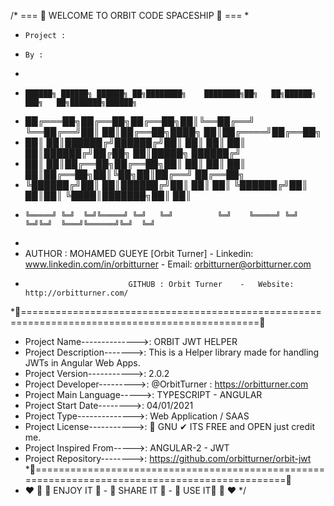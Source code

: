/* === 🌌 WELCOME TO ORBIT CODE SPACESHIP 🌌  ===
*
*	  Project :
*	  By :
*
*     ██████╗ ██████╗ ██████╗ ██╗████████╗    ████████╗██╗   ██╗██████╗ ███╗   ██╗███████╗██████╗
*    ██╔═══██╗██╔══██╗██╔══██╗██║╚══██╔══╝    ╚══██╔══╝██║   ██║██╔══██╗████╗  ██║██╔════╝██╔══██╗
*    ██║   ██║██████╔╝██████╔╝██║   ██║          ██║   ██║   ██║██████╔╝██╔██╗ ██║█████╗  ██████╔╝
*    ██║   ██║██╔══██╗██╔══██╗██║   ██║          ██║   ██║   ██║██╔══██╗██║╚██╗██║██╔══╝  ██╔══██╗
*    ╚██████╔╝██║  ██║██████╔╝██║   ██║          ██║   ╚██████╔╝██║  ██║██║ ╚████║███████╗██║  ██║
*     ╚═════╝ ╚═╝  ╚═╝╚═════╝ ╚═╝   ╚═╝          ╚═╝    ╚═════╝ ╚═╝  ╚═╝╚═╝  ╚═══╝╚══════╝╚═╝  ╚═╝
*
*  AUTHOR : MOHAMED GUEYE [Orbit Turner] - Linkedin: www.linkedin.com/in/orbitturner - Email: orbitturner@orbitturner.com
*                            GITHUB : Orbit Turner    -   Website: http://orbitturner.com/
*🔻===============================================================================================🔻
*	Project Name-------------->: ORBIT JWT HELPER
*	Project Description------->: This is a Helper library made for handling JWTs in Angular Web Apps.
*	Project Version----------->: 2.0.2
* Project Developer--------->: @OrbitTurner : https://orbitturner.com
* Project Main Language----->: TYPESCRIPT - ANGULAR
* Project Start Date-------->: 04/01/2021
* Project Type-------------->: Web Application / SAAS
*	Project License----------->: 💚 GNU ✔ ITS FREE and OPEN just credit me.
* Project Inspired From----->: ANGULAR-2 - JWT
* Project Repository-------->: https://github.com/orbitturner/orbit-jwt
*🔻===============================================================================================🔻
* ❤ 🔹 💚 ENJOY IT 💚 - 💚 SHARE IT 💚 - 💚 USE IT💚 🔹 ❤
*/ 

